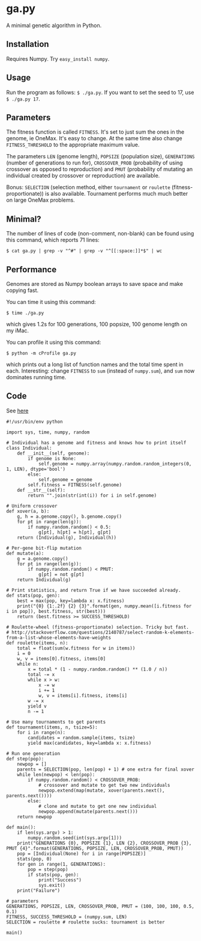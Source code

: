 ga.py
=====

A minimal genetic algorithm in Python.


Installation
------------

Requires Numpy. Try `easy_install numpy`.


Usage
-----

Run the program as follows: `$ ./ga.py`. If you want to set the seed
to 17, use `$ ./ga.py 17`.


Parameters
----------

The fitness function is called `FITNESS`. It's set to just sum the
ones in the genome, ie OneMax. It's easy to change. At the same time
also change `FITNESS_THRESHOLD` to the appropriate maximum value.

The parameters `LEN` (genome length), `POPSIZE` (population size),
`GENERATIONS` (number of generations to run for), `CROSSOVER_PROB`
(probability of using crossover as opposed to reproduction) and `PMUT`
(probability of mutating an individual created by crossover or
reproduction) are available. 

Bonus: `SELECTION` (selection method, either `tournament` or
`roulette` (fitness-proportionate)) is also available. Tournament
performs much much better on large OneMax problems.


Minimal?
--------

The number of lines of code (non-comment, non-blank) can be found
using this command, which reports 71 lines:

`$ cat ga.py | grep -v "^#" | grep -v "^[[:space:]]*$" | wc`


Performance
-----------

Genomes are stored as Numpy boolean arrays to save space and make
copying fast.

You can time it using this command:

`$ time ./ga.py`

which gives 1.2s for 100 generations, 100 popsize, 100 genome length
on my iMac.

You can profile it using this command:

`$ python -m cProfile ga.py`

which prints out a long list of function names and the total time
spent in each. Interesting: change `FITNESS` to `sum` (instead of
`numpy.sum`), and `sum` now dominates running time.


Code
----

See [here](/code/ga.py)

	#!/usr/bin/env python

	import sys, time, numpy, random

	# Individual has a genome and fitness and knows how to print itself
	class Individual:
	    def __init__(self, genome):
	        if genome is None:
	            self.genome = numpy.array(numpy.random.random_integers(0, 1, LEN), dtype='bool')
	        else:
	            self.genome = genome
	        self.fitness = FITNESS(self.genome)
	    def __str__(self):
	        return "".join(str(int(i)) for i in self.genome)
	        
	# Uniform crossover
	def xover(a, b):
	    g, h = a.genome.copy(), b.genome.copy()
	    for pt in range(len(g)):
	        if numpy.random.random() < 0.5:
	            g[pt], h[pt] = h[pt], g[pt]
	    return (Individual(g), Individual(h))

	# Per-gene bit-flip mutation
	def mutate(a):
	    g = a.genome.copy()
	    for pt in range(len(g)):
	        if numpy.random.random() < PMUT:
	            g[pt] = not g[pt]
	    return Individual(g)

	# Print statistics, and return True if we have succeeded already.
	def stats(pop, gen):
	    best = max(pop, key=lambda x: x.fitness)
	    print("{0} {1:.2f} {2} {3}".format(gen, numpy.mean([i.fitness for i in pop]), best.fitness, str(best)))
	    return (best.fitness >= SUCCESS_THRESHOLD)

	# Roulette-wheel (fitness-proportionate) selection. Tricky but fast.
	# http://stackoverflow.com/questions/2140787/select-random-k-elements-from-a-list-whose-elements-have-weights
	def roulette(items, n):
	    total = float(sum(w.fitness for w in items))
	    i = 0
	    w, v = items[0].fitness, items[0]
	    while n:
	        x = total * (1 - numpy.random.random() ** (1.0 / n))
	        total -= x
	        while x > w:
	            x -= w
	            i += 1
	            w, v = items[i].fitness, items[i]
	        w -= x
	        yield v
	        n -= 1

	# Use many tournaments to get parents
	def tournament(items, n, tsize=5):
	    for i in range(n):
	        candidates = random.sample(items, tsize)
	        yield max(candidates, key=lambda x: x.fitness)

	# Run one generation
	def step(pop):
	    newpop = []
	    parents = SELECTION(pop, len(pop) + 1) # one extra for final xover    
	    while len(newpop) < len(pop):
	        if numpy.random.random() < CROSSOVER_PROB:
	            # crossover and mutate to get two new individuals
	            newpop.extend(map(mutate, xover(parents.next(), parents.next())))
	        else:
	            # clone and mutate to get one new individual
	            newpop.append(mutate(parents.next()))
	    return newpop
	    
	def main():
	    if len(sys.argv) > 1:
	        numpy.random.seed(int(sys.argv[1]))
	    print("GENERATIONS {0}, POPSIZE {1}, LEN {2}, CROSSOVER_PROB {3}, PMUT {4}".format(GENERATIONS, POPSIZE, LEN, CROSSOVER_PROB, PMUT))
	    pop = [Individual(None) for i in range(POPSIZE)]
	    stats(pop, 0)
	    for gen in range(1, GENERATIONS):
	        pop = step(pop)
	        if stats(pop, gen):
	            print("Success")
	            sys.exit()
	    print("Failure")

	# parameters
	GENERATIONS, POPSIZE, LEN, CROSSOVER_PROB, PMUT = (100, 100, 100, 0.5, 0.1)
	FITNESS, SUCCESS_THRESHOLD = (numpy.sum, LEN)
	SELECTION = roulette # roulette sucks: tournament is better

	main()

